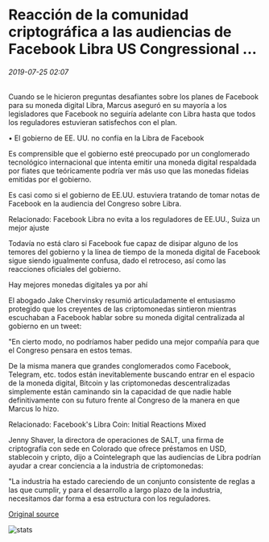# Reacción de la comunidad criptográfica a las audiencias de Facebook Libra US Congressional ...

###### 2019-07-25 02:07

Cuando se le hicieron preguntas desafiantes sobre los planes de Facebook para su moneda digital Libra, Marcus aseguró en su mayoría a los legisladores que Facebook no seguiría adelante con Libra hasta que todos los reguladores estuvieran satisfechos con el plan.

• El gobierno de EE. UU. no confía en la Libra de Facebook

Es comprensible que el gobierno esté preocupado por un conglomerado tecnológico internacional que intenta emitir una moneda digital respaldada por fiates que teóricamente podría ver más uso que las monedas fideias emitidas por el gobierno.

Es casi como si el gobierno de EE.UU. estuviera tratando de tomar notas de Facebook en la audiencia del Congreso sobre Libra.

Relacionado: Facebook Libra no evita a los reguladores de EE.UU., Suiza un mejor ajuste

Todavía no está claro si Facebook fue capaz de disipar alguno de los temores del gobierno y la línea de tiempo de la moneda digital de Facebook sigue siendo igualmente confusa, dado el retroceso, así como las reacciones oficiales del gobierno.

Hay mejores monedas digitales ya por ahí

El abogado Jake Chervinsky resumió articuladamente el entusiasmo protegido que los creyentes de las criptomonedas sintieron mientras escuchaban a Facebook hablar sobre su moneda digital centralizada al gobierno en un tweet:

"En cierto modo, no podríamos haber pedido una mejor compañía para que el Congreso pensara en estos temas.

De la misma manera que grandes conglomerados como Facebook, Telegram, etc. todos están inevitablemente buscando entrar en el espacio de la moneda digital, Bitcoin y las criptomonedas descentralizadas simplemente están caminando sin la capacidad de que nadie hable definitivamente con su futuro frente al Congreso de la manera en que Marcus lo hizo.

Relacionado: Facebook's Libra Coin: Initial Reactions Mixed

Jenny Shaver, la directora de operaciones de SALT, una firma de criptografía con sede en Colorado que ofrece préstamos en USD, stablecoin y cripto, dijo a Cointelegraph que las audiencias de Libra podrían ayudar a crear conciencia a la industria de criptomonedas:

"La industria ha estado careciendo de un conjunto consistente de reglas a las que cumplir, y para el desarrollo a largo plazo de la industria, necesitamos dar forma a esa estructura con los reguladores.

[Original source](https://cointelegraph.com/news/crypto-community-reaction-to-facebook-libra-us-congressional-hearings)

![stats](https://c.statcounter.com/11760860/0/a89fa40b/1/ "stats")